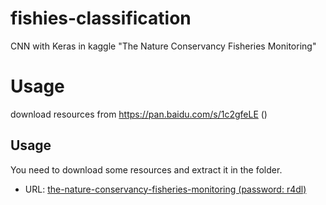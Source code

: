 # fishies-classification
CNN with Keras in kaggle "The Nature Conservancy Fisheries Monitoring"

# Usage
download resources from https://pan.baidu.com/s/1c2gfeLE ()

## Usage
You need to download some resources and extract it in the folder.
- URL: [the-nature-conservancy-fisheries-monitoring  (password: r4dl)](http://pan.baidu.com/s/1c2gfeLE)
